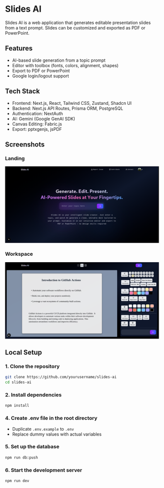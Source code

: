 # Slides AI

Slides AI is a web application that generates editable presentation slides from a text prompt. Slides can be customized and exported as PDF or PowerPoint.

## Features

- AI-based slide generation from a topic prompt
- Editor with toolbox (fonts, colors, alignment, shapes)
- Export to PDF or PowerPoint
- Google login/logout support

## Tech Stack

- Frontend: Next.js, React, Tailwind CSS, Zustand, Shadcn UI
- Backend: Next.js API Routes, Prisma ORM, PostgreSQL
- Authentication: NextAuth
- AI: Gemini (Google GenAI SDK)
- Canvas Editing: Fabric.js
- Export: pptxgenjs, jsPDF

## Screenshots

### Landing

![Landing Page](./screenshots/slides_landing.png)

### Workspace

![Editor](./screenshots/slides_workspace.png)

## Local Setup

### 1. Clone the repository

```bash
git clone https://github.com/yourusername/slides-ai
cd slides-ai
```

### 2. Install dependencies

```bash
npm install
```

### 4. Create .env file in the root directory

- Duplicate `.env.example` to `.env`
- Replace dummy values with actual variables

### 5. Set up the database

```bash
npm run db:push
```

### 6. Start the development server

```bash
npm run dev
```
